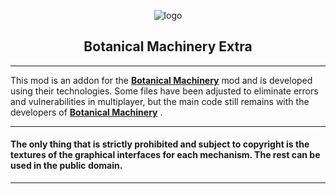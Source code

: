 <div align="center">

![logo](https://media.forgecdn.net/avatars/thumbnails/1108/834/64/64/638659257756697885.png)

## Botanical Machinery Extra
</div>

-----

This mod is an addon for the **[Botanical Machinery](https://github.com/ChaoticTrials/BotanicalMachinery?tab=readme-ov-file)** 
mod and is developed using their technologies. Some files have been adjusted to eliminate errors and vulnerabilities in multiplayer, but the main code still remains with the developers of **[Botanical Machinery](https://github.com/ChaoticTrials/BotanicalMachinery?tab=readme-ov-file)** .

-----

#### The only thing that is strictly prohibited and subject to copyright is the textures of the graphical interfaces for each mechanism. The rest can be used in the public domain.

----

